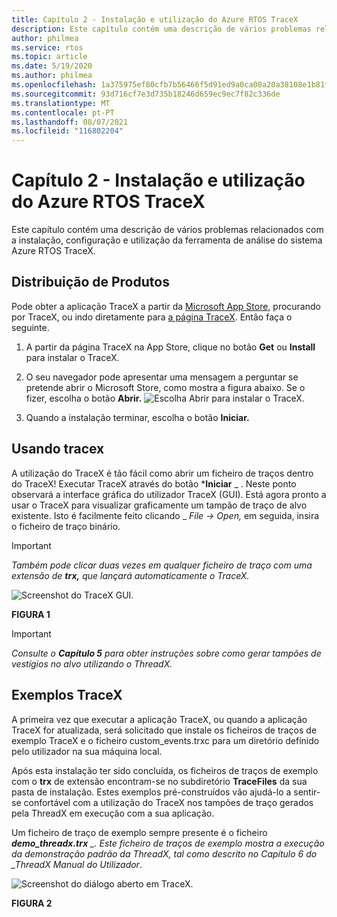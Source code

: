```yaml
---
title: Capítulo 2 - Instalação e utilização do Azure RTOS TraceX
description: Este capítulo contém uma descrição de vários problemas relacionados com a instalação, configuração e utilização da ferramenta de análise do sistema Azure RTOS TraceX.
author: philmea
ms.service: rtos
ms.topic: article
ms.date: 5/19/2020
ms.author: philmea
ms.openlocfilehash: 1a375975ef80cfb7b56466f5d91ed9a0ca00a20a38108e1b81f4fe8e5d85278d
ms.sourcegitcommit: 93d716cf7e3d735b18246d659ec9ec7f82c336de
ms.translationtype: MT
ms.contentlocale: pt-PT
ms.lasthandoff: 08/07/2021
ms.locfileid: "116802204"
---
```

# <a name="chapter-2---installation-and-use-of-azure-rtos-tracex"></a>Capítulo 2 - Instalação e utilização do Azure RTOS TraceX

Este capítulo contém uma descrição de vários problemas relacionados com a instalação, configuração e utilização da ferramenta de análise do sistema Azure RTOS TraceX. 

## <a name="product-distribution"></a>Distribuição de Produtos

Pode obter a aplicação TraceX a partir da [Microsoft App Store,](https://microsoft.com/store/apps) procurando por TraceX, ou indo diretamente para [a página TraceX](https://www.microsoft.com/p/azure-rtos-tracex/9nf1lfd5xxg3?activetab=pivot:overviewtab). Então faça o seguinte.

1. A partir da página TraceX na App Store, clique no botão **Get** ou **Install** para instalar o TraceX.

1. O seu navegador pode apresentar uma mensagem a perguntar se pretende abrir o Microsoft Store, como mostra a figura abaixo. Se o fizer, escolha o botão **Abrir.**
![Escolha Abrir para instalar o TraceX.](../guix/media/guix-studio/open-ms-store.png)

1. Quando a instalação terminar, escolha o botão **Iniciar.** 

## <a name="using-tracex"></a>Usando tracex

A utilização do TraceX é tão fácil como abrir um ficheiro de traços dentro do TraceX! Executar TraceX através do botão ***Iniciar** _ . Neste ponto observará a interface gráfica do utilizador TraceX (GUI). Está agora pronto a usar o TraceX para visualizar graficamente um tampão de traço de alvo existente. Isto é facilmente feito clicando _ *_File -> Open,_* em seguida, insira o ficheiro de traço binário.

>[!IMPORTANT]
>*Também pode clicar duas vezes em qualquer ficheiro de traço com uma extensão de **trx,** que lançará automaticamente o TraceX.*

![Screenshot do TraceX GUI.](./media/user-guide/screen_shot_8.png)

**FIGURA 1**

>[!IMPORTANT]
>*Consulte o **Capítulo 5** para obter instruções sobre como gerar tampões de vestígios no alvo utilizando o ThreadX.*

## <a name="tracex-examples"></a>Exemplos TraceX

A primeira vez que executar a aplicação TraceX, ou quando a aplicação TraceX for atualizada, será solicitado que instale os ficheiros de traços de exemplo TraceX e o ficheiro custom_events.trxc para um diretório definido pelo utilizador na sua máquina local.

Após esta instalação ter sido concluída, os ficheiros de traços de exemplo com o **trx** de extensão encontram-se no subdiretório **TraceFiles** da sua pasta de instalação. Estes exemplos pré-construídos vão ajudá-lo a sentir-se confortável com a utilização do TraceX nos tampões de traço gerados pela ThreadX em execução com a sua aplicação.

Um ficheiro de traço de exemplo sempre presente é o ficheiro ***demo_threadx.trx** _. Este ficheiro de traços de exemplo mostra a execução da demonstração padrão da ThreadX, tal como descrito no Capítulo 6 do _ThreadX Manual do Utilizador*.

![Screenshot do diálogo aberto em TraceX.](./media/user-guide/screen_shot_9.png)

**FIGURA 2**
